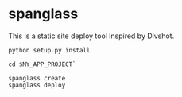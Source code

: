 # spanglass

This is a static site deploy tool inspired by Divshot.


```
python setup.py install

cd $MY_APP_PROJECT`

spanglass create
spanglass deploy
```
